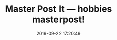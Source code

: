 ---
date: 2019-09-22 17:20:49
link:
  source: pocket
  source_url: https://getpocket.com
  text: Master Post It — hobbies masterpost!
  url: https://masterpostit.tumblr.com/post/62357557755/hobbies-masterpost
slug: master-post-it-hobbies-masterpost
source: pocket
syndicated:
- type: twitter
  url: https://twitter.com/roytang/statuses/1175842740879405056/
title: Master Post It — hobbies masterpost!
---